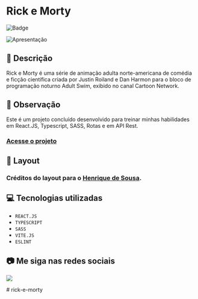 # Rick e Morty

![Badge](http://img.shields.io/static/v1?label=STATUS&message=CONCLUIDO&color=GREEN&style=for-the-badge)

<img src="https://github.com/luizfelipe9627/rick-e-morty/blob/main/src/assets/img/apresentacao.gif" alt="Apresentação">

## 📄 Descrição

Rick e Morty é uma série de animação adulta norte-americana de comédia e ficção científica criada por Justin Roiland e Dan Harmon para o bloco de programação noturno Adult Swim, exibido no canal Cartoon Network.

## 📑 Observação

Este é um projeto concluído desenvolvido para treinar minhas habilidades em React.JS, Typescript, SASS, Rotas e em API Rest.

### <a href="https://luizfelipe9627-rick-e-morty.netlify.app">Acesse o projeto</a>

## 🎨 Layout

### Créditos do layout para o <a href="https://www.figma.com/@hsousadev">Henrique de Sousa</a>.

## 💻 Tecnologias utilizadas

- `REACT.JS`
- `TYPESCRIPT`
- `SASS`
- `VITE.JS`
- `ESLINT`

## 📷 Me siga nas redes sociais<br>

<p align="left">
  <a href="https://www.linkedin.com/in/luizfelipe9627/" target="_blank"><img src="https://img.shields.io/badge/-LinkedIn-%230077B5?style=for-the-badge&logo=linkedin&logoColor=white"></a>
</p>
# rick-e-morty
